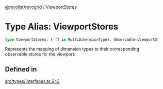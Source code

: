 [@revolist/revogrid](README.md) / ViewportStores

# Type Alias: ViewportStores

```ts
type ViewportStores: { [T in MultiDimensionType]: Observable<ViewportState> };
```

Represents the mapping of dimension types to their corresponding observable stores for the viewport.

## Defined in

[src/types/interfaces.ts:643](https://github.com/revolist/revogrid/blob/479ecce95b25b0761395add7477e34a6fe066174/src/types/interfaces.ts#L643)
